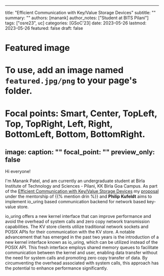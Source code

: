 
---
title: "Efficient Communication with Key/Value Storage Devices"
subtitle: ""
summary: ""
authors: [manank]
author_notes: ["Student at BITS Pilani"]
tags: ["osre23", uc]
categories: [GSoC'23]
date: 2023-05-26
lastmod: 2023-05-26
featured: false
draft: false

# Featured image

# To use, add an image named `featured.jpg/png` to your page's folder.

# Focal points: Smart, Center, TopLeft, Top, TopRight, Left, Right, BottomLeft, Bottom, BottomRight.

image:
caption: ""
focal_point: ""
preview_only: false
---

Hi everyone! 

I'm Manank Patel, and am currently an undergraduate student at Birla Institute of Technology and Sciences - Pilani, KK Birla Goa Campus. As part of the [Efficient Communication with Key/Value Storage Devices](/project/osre23/ucsc/kvstore) my [proposal](https://drive.google.com/file/d/1iJIlHuCpnvDeOyr5DphDDimqdl9s4hKH/view?usp=sharing) under the mentorship of {{% mention drin %}} and **Philip Kufeldt** aims to implement io_uring based communication backend for network based key-value store.

io_uring offers a new kernel interface that can improve performance and avoid the overhead of system calls and zero copy network transmission capabilities. The KV store clients utilize traditional network sockets and POSIX APIs for their communication with the KV store. A notable advancement that has emerged in the past two years is the introduction of a new kernel interface known as io_uring, which can be utilized instead of the POSIX API. This fresh interface employs shared memory queues to facilitate communication between the kernel and user, enabling data transfer without the need for system calls and promoting zero copy transfer of data. By circumventing the overhead associated with system calls, this approach has the potential to enhance performance significantly.

